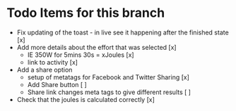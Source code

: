 # Todo Items for this branch

- Fix updating of the toast - in live see it happening after the finished state [x]
- Add more details about the effort that was selected [x]
  - IE 350W for 5mins 30s = xJoules [x]
  - link to activity [x]
- Add a share option
  - setup of metatags for Facebook and Twitter Sharing [x]
  - Add Share button [ ]
  - Share link changes meta tags to give different results [ ]
- Check that the joules is calculated correctly [x]